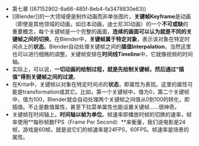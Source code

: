 - 第七章 ((67152902-8a66-485f-8eb4-fa3478830e63))
- [[Blender]]的一大领域便是制作动画而非单张图片。**关键帧Keyframe**是动画（即使是其他领域的动画，如日本动画，迪士尼3D动画）的一个**不可或缺**的重要概念，每个关键帧是一个完整的画面，**连续的画面可以认为就是不同的关键帧之间的切换**。在Blender中，**关键帧属于特定对象**，表示该对象在特定时间点上的**状态**。Blender自动处理关键帧之间的**插值Interpolation**，当然这里也可以进行细微的调整。关键帧安排在**时间线Timeline**中，它就像视频的时间轴。
- 实际上，可以说，**一切动画的绘制过程，就是先绘制关键帧，然后通过“插值”得到关键帧之间的过渡**。
- 在Krita中，关键帧以对象在特定时间点的**状态**，即属性为表现。这里的属性可能是transformation或其它。比如，第一个关键帧中，值为0，第二个关键帧中，值为100，Blender就会自动处理两个关键帧之间值从0到100的转化，即插值。不止是数值属性，甚至下拉菜单属性也能设置关键帧……很神奇。
- 关键帧在时间轴上。**时间轴以帧为单位**。帧速率即播放时帧的切换的速率，帧率使用**每秒帧数FPS（Frame Per Second）**来衡量，我们说电影是24帧，游戏是60帧，就是说它们的帧速率是24FPS，60FPS。帧速率是场景的属性。